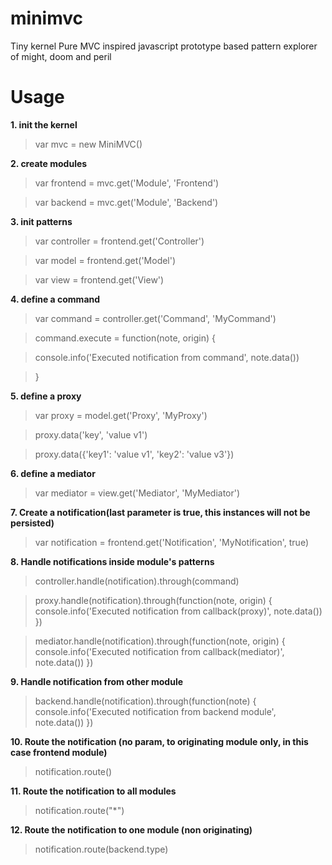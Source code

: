minimvc
=======

Tiny kernel Pure MVC inspired javascript prototype based pattern explorer of might, doom and peril


Usage
=====

**1. init the kernel**
> var mvc = new MiniMVC() 

**2. create modules**

> var frontend = mvc.get('Module', 'Frontend')

> var backend = mvc.get('Module', 'Backend')

**3. init patterns**

> var controller = frontend.get('Controller')

> var model = frontend.get('Model')

> var view = frontend.get('View')


**4. define a command**

> var command = controller.get('Command', 'MyCommand')

> command.execute = function(note, origin) {

>   console.info('Executed notification from command', note.data())

> }

**5. define a proxy**

> var proxy = model.get('Proxy', 'MyProxy')

> proxy.data('key', 'value v1')

> proxy.data({'key1': 'value v1', 'key2': 'value v3'})


**6. define a mediator**

> var mediator = view.get('Mediator', 'MyMediator')


**7. Create a notification(last parameter is true, this instances will not be persisted)**

> var notification = frontend.get('Notification', 'MyNotification', true)


**8. Handle notifications inside module's patterns**

> controller.handle(notification).through(command)

> proxy.handle(notification).through(function(note, origin) { console.info('Executed notification from callback(proxy)', note.data()) })

> mediator.handle(notification).through(function(note, origin) { console.info('Executed notification from callback(mediator)', note.data()) })


**9. Handle notification from other module**

> backend.handle(notification).through(function(note) { console.info('Executed notification from backend module', note.data()) })


**10. Route the notification (no param, to originating module only, in this case frontend module)**

> notification.route()


**11. Route the notification to all modules**

> notification.route("*")


**12. Route the notification to one module (non originating)**

> notification.route(backend.type)
